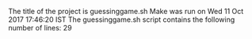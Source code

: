 The title of the project is guessinggame.sh
Make was run on Wed 11 Oct 2017 17:46:20 IST 
The guessinggame.sh script contains the following number of lines:
29
